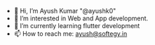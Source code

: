 - 👋 Hi, I’m Ayush Kumar "@ayushk0"
- 👀 I’m interested in Web and App development.
- 🌱 I’m currently learning flutter development
- 📫 How to reach me: ayush@softegy.in 

<!---
ayushk0/ayushk0 is a ✨ special ✨ repository because its `README.md` (this file) appears on your GitHub profile.
You can click the Preview link to take a look at your changes.
--->
